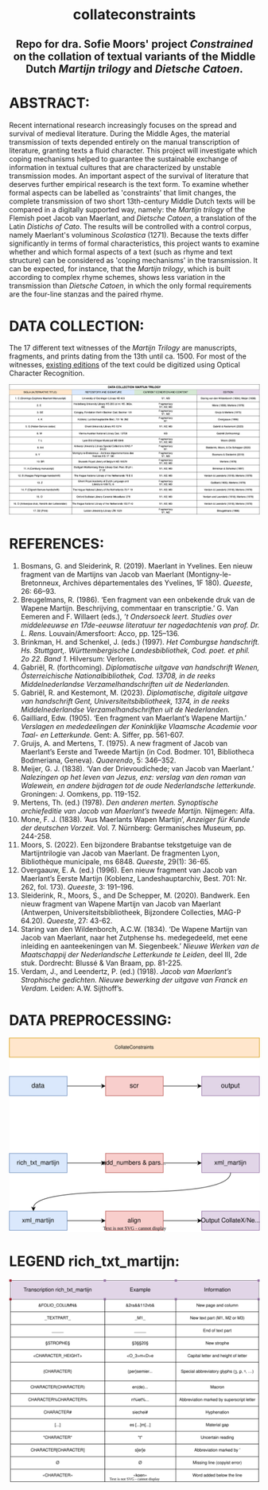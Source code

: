 # <p align = center> collateconstraints</center> 
## <p align = center>Repo for dra. Sofie Moors' project *Constrained* on the collation of textual variants of the Middle Dutch *Martijn trilogy* and *Dietsche Catoen*. </center> 

# ABSTRACT: 
Recent international research increasingly focuses on the spread and survival of medieval literature. During the Middle Ages, the material transmission of texts depended entirely on the manual transcription of literature, granting texts a fluid character. This project will investigate which coping mechanisms helped to guarantee the sustainable exchange of information in textual cultures that are characterized by unstable transmission modes. An important aspect of the survival of literature that deserves further empirical research is the text form. To examine whether formal aspects can be labelled as 'constraints' that limit changes, the complete transmission of two short 13th-century Middle Dutch texts will be compared in a digitally supported way, namely: the *Martijn trilogy* of the Flemish poet Jacob van Maerlant, and *Dietsche Catoen*, a translation of the Latin *Distichs of Cato*. The results will be controlled with a control corpus, namely Maerlant's voluminous *Scolastica* (1271). Because the texts differ significantly in terms of formal characteristics, this project wants to examine whether and which formal aspects of a text (such as rhyme and text structure) can be considered as 'coping mechanisms' in the transmission. It can be expected, for instance, that the *Martijn trilogy*, which is built according to complex rhyme schemes, shows less variation in the transmission than *Dietsche Catoen*, in which the only formal requirements are the four-line stanzas and the paired rhyme.

# DATA COLLECTION: 
The 17 different text witnesses of the *Martijn Trilogy* are manuscripts, fragments, and prints dating from the 13th until ca. 1500. For most of the witnesses, [existing editions](#references) of the text could be digitized using Optical Character Recognition.

![image](https://github.com/SofieMoors/collateconstraints/blob/main/data/Figures_images_tables/DataCollectionMartijnTrilogy.drawio.png)

# REFERENCES: 
1) Bosmans, G. and Sleiderink, R. (2019). Maerlant in Yvelines. Een nieuw fragment van de Martijns van Jacob van Maerlant (Montigny-le-Bretonneux, Archives départementales des Yvelines, 1F 180). *Queeste*, 26: 66–93.
2) Breugelmans, R. (1986). ‘Een fragment van een onbekende druk van de Wapene Martijn. Beschrijving, commentaar en transcriptie.’ G. Van Eemeren and F. Willaert  (eds.), *’t Ondersoeck leert. Studies over middeleeuwse en 17de-eeuwse literatuur ter nagedachtenis van prof. Dr. L. Rens.* Louvain/Amersfoort: Acco, pp. 125–136.
3) Brinkman, H. and Schenkel, J. (eds.) (1997). *Het Comburgse handschrift. Hs. Stuttgart,. Württembergische Landesbibliothek, Cod. poet. et phil. 2o 22. Band 1.* Hilversum: Verloren.
4) Gabriël, R. (forthcoming). *Diplomatische uitgave van handschrift Wenen, Österreichische Nationalbibliothek, Cod. 13708, in de reeks Middelnederlandse Verzamelhandschriften uit de Nederlanden.* 
5) Gabriël, R. and Kestemont, M. (2023). *Diplomatische, digitale uitgave van handschrift Gent, Universiteitsbibliotheek, 1374, in de reeks Middelnederlandse Verzamelhandschriften uit de Nederlanden.* 
6) Gailliard, Edw. (1905). ‘Een fragment van Maerlant’s Wapene Martijn.’ *Verslagen en mededeelingen der Koninklijke Vlaamsche Academie voor Taal- en Letterkunde.* Gent: A. Siffer, pp. 561-607.
7) Gruijs, A. and Mertens, T. (1975). A new fragment of Jacob van Maerlant’s Eerste and Tweede Martijn (in Cod. Bodmer. 101, Bibliotheca Bodmeriana, Geneva). *Quaerendo*, 5: 346–352.
8) Meijer, G. J. (1838). ‘Van der Drievoudichede; van Jacob van Maerlant.’ *Nalezingen op het leven van Jezus, enz: verslag van den roman van Walewein, en andere bijdragen tot de oude Nederlandsche letterkunde.* Groningen: J. Oomkens, pp. 119-152.
9) Mertens, Th. (ed.) (1978). *Den anderen merten. Synoptische archiefeditie van Jacob van Maerlant’s tweede Martijn.* Nijmegen: Alfa.
10) Mone, F. J. (1838). ‘Aus Maerlants Wapen Martijn’, *Anzeiger für Kunde der deutschen Vorzeit.* Vol. 7. Nürnberg: Germanisches Museum, pp. 244-258.
11) Moors, S. (2022). Een bijzondere Brabantse tekstgetuige van de Martijntrilogie van Jacob van Maerlant. De fragmenten Lyon, Bibliothèque municipale, ms 6848. *Queeste*, 29(1): 36-65.
12) Overgaauw, E. A. (ed.) (1996). Een nieuw fragment van Jacob van Maerlant’s Eerste Martijn (Koblenz, Landeshauptarchiv, Best. 701: Nr. 262, fol. 173). *Queeste*, 3: 191–196.
13) Sleiderink, R., Moors, S., and De Schepper, M. (2020). Bandwerk. Een nieuw fragment van Wapene Martijn van Jacob van Maerlant (Antwerpen, Universiteitsbibliotheek, Bijzondere Collecties, MAG-P 64.20). *Queeste*, 27: 43-62.
14) Staring van den Wildenborch, A.C.W. (1834). ‘De Wapene Martijn van Jacob van Maerlant, naar het Zutphense hs. medegedeeld, met eene inleiding en aanteekeningen van M. Siegenbeek.’ *Nieuwe Werken van de Maatschappij der Nederlandsche Letterkunde te Leiden*, deel III, 2de stuk. Dordrecht: Blussé & Van Braam, pp. 81-225.
15) Verdam, J., and Leendertz, P. (ed.) (1918). *Jacob van Maerlant’s Strophische gedichten. Nieuwe bewerking der uitgave van Franck en Verdam.* Leiden: A.W. Sijthoff’s.


# DATA PREPROCESSING: 
<p align="center">
  <img src="https://github.com/SofieMoors/collateconstraints/blob/main/data/Figures_images_tables/flowchart.drawio.svg" />
</p>

# LEGEND rich_txt_martijn:
<p align="center">
  <img src="https://github.com/SofieMoors/collateconstraints/blob/main/data/Figures_images_tables/Legend_rich_txt_files.drawio.svg"/>
</p>

